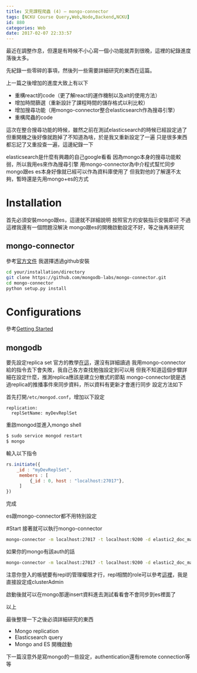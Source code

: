 ```yaml
---
title: 又見課程爬蟲 (4) – mongo-connector
tags: [NCKU Course Query,Web,Node,Backend,NCKU]
id: 880
categories: Web
date: 2017-02-07 22:33:57
---
```


最近在調整作息，但還是有時候不小心寫一個小功能就弄到很晚，這裡的紀錄進度落後太多。

先紀錄一些零碎的事項，然後列一些需要詳細研究的東西在這篇。

上一篇之後增加的進度大致上有以下
- 重構react的code（更了解react的運作機制以及alt的使用方法）
- 增加時間篩選（重新設計了課程時間的儲存格式以利比較）
- 增加搜尋功能（用mongo-connector整合elasticsearch作為搜尋引擎）
- 重構爬蟲的code

這次在整合搜尋功能的時候，雖然之前在測試elasticsearch的時候已經設定過了
但重開機之後好像就跑掉了不知道為啥，於是我又重新設定了一遍
只是很多東西都忘記了又重投查一遍，這邊紀錄一下

elasticsearch是什麼有興趣的自己google看看
因為mongo本身的搜尋功能較弱，所以我用es來作為搜尋引擎
用mongo-connector為中介程式幫忙同步mongo跟es
es本身好像就已經可以作為資料庫使用了
但我對他的了解還不太夠，暫時還是先用mongo+es的方式

# Installation

首先必須安裝mongo跟es，這邊就不詳細說明
按照官方的安裝指示安裝即可
不過這裡我還有一個問題沒解決
mongo跟es的開機啟動設定不好，等之後再來研究

## mongo-connector

參考[官方文件](https://github.com/mongodb-labs/mongo-connector/wiki/Installation)
我選擇透過github安裝

```bash
cd your/installation/directory
git clone https://github.com/mongodb-labs/mongo-connector.git
cd mongo-connector
python setup.py install
```

# Configurations

參考[Getting Started](https://github.com/mongodb-labs/mongo-connector/wiki/Getting-Started)

## mongodb

要先設定replica set
官方的教學[在這](https://docs.mongodb.com/manual/tutorial/deploy-replicaset/)，還沒有詳細讀過
我用mongo-connector給的指令去下會失敗，我自己各方查找勉強設定到可以用
但我不知道這個步驟詳細在設定什麼，推測replica應該是建立分散式的節點
mongo-connector貌是透過replica的推播事件來同步資料，所以資料有更新才會進行同步
設定方法如下

首先打開`/etc/mongod.conf`，增加以下設定

```text
replication:
  replSetName: myDevReplSet
```

重啟mongod並進入mongo shell

```bash
$ sudo service mongod restart
$ mongo
```

輸入以下指令

```javascript
rs.initiate({
    _id : "myDevReplSet",
     members : [
         {_id : 0, host : "localhost:27017"},
     ]
})
```

完成

es跟mongo-connector都不用特別設定

#Start
接著就可以執行mongo-connector

```bash
mongo-connector -m localhost:27017 -t localhost:9200 -d elastic2_doc_manage
```

如果你的mongo有該auth的話

```bash
mongo-connector -m localhost:27017 -t localhost:9200 -d elastic2_doc_manager --admin-username <username> --password <password>;
```

注意你登入的帳號要有repl的管理權限才行，repl相關的role可以參考[這裡](https://docs.mongodb.com/manual/reference/built-in-roles/#cluster-administration-roles)，我是直接設定成clusterAdmin

啟動後就可以在mongo那邊insert資料進去測試看看會不會同步到es裡面了

以上

最後整理一下之後必須詳細研究的東西
- Mongo replication
- Elasticsearch query
- Mongo and ES 開機啟動

下一篇沒意外是寫mongo的一些設定，authentication還有remote connection等等
